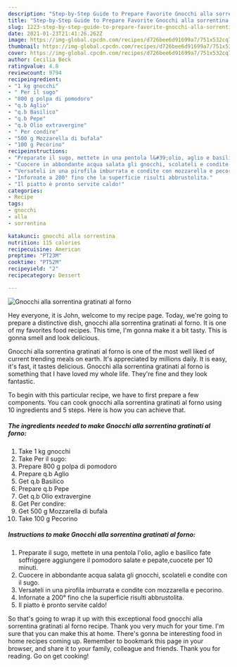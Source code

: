 ```yaml
---
description: "Step-by-Step Guide to Prepare Favorite Gnocchi alla sorrentina gratinati al forno"
title: "Step-by-Step Guide to Prepare Favorite Gnocchi alla sorrentina gratinati al forno"
slug: 1223-step-by-step-guide-to-prepare-favorite-gnocchi-alla-sorrentina-gratinati-al-forno
date: 2021-01-23T21:41:26.262Z
image: https://img-global.cpcdn.com/recipes/d726bee6d91699a7/751x532cq70/gnocchi-alla-sorrentina-gratinati-al-forno-recipe-main-photo.jpg
thumbnail: https://img-global.cpcdn.com/recipes/d726bee6d91699a7/751x532cq70/gnocchi-alla-sorrentina-gratinati-al-forno-recipe-main-photo.jpg
cover: https://img-global.cpcdn.com/recipes/d726bee6d91699a7/751x532cq70/gnocchi-alla-sorrentina-gratinati-al-forno-recipe-main-photo.jpg
author: Cecilia Beck
ratingvalue: 4.8
reviewcount: 9794
recipeingredient:
- "1 kg gnocchi"
- " Per il sugo"
- "800 g polpa di pomodoro"
- "q.b Aglio"
- "q.b Basilico"
- "q.b Pepe"
- "q.b Olio extravergine"
- " Per condire"
- "500 g Mozzarella di bufala"
- "100 g Pecorino"
recipeinstructions:
- "Preparate il sugo, mettete in una pentola l&#39;olio, aglio e basilico fate soffriggere aggiungere il pomodoro salate e pepate,cuocete per 10 minuti."
- "Cuocere in abbondante acqua salata gli gnocchi, scolateli e condite con il sugo."
- "Versateli in una pirofila imburrata e condite con mozzarella e pecorino."
- "Infornate a 200° fino che la superficie risulti abbrustolita."
- "Il piatto è pronto servite caldo!"
categories:
- Recipe
tags:
- gnocchi
- alla
- sorrentina

katakunci: gnocchi alla sorrentina 
nutrition: 115 calories
recipecuisine: American
preptime: "PT23M"
cooktime: "PT52M"
recipeyield: "2"
recipecategory: Dessert

---
```



![Gnocchi alla sorrentina gratinati al forno](https://img-global.cpcdn.com/recipes/d726bee6d91699a7/751x532cq70/gnocchi-alla-sorrentina-gratinati-al-forno-recipe-main-photo.jpg)

Hey everyone, it is John, welcome to my recipe page. Today, we're going to prepare a distinctive dish, gnocchi alla sorrentina gratinati al forno. It is one of my favorites food recipes. This time, I'm gonna make it a bit tasty. This is gonna smell and look delicious.

Gnocchi alla sorrentina gratinati al forno is one of the most well liked of current trending meals on earth. It's appreciated by millions daily. It is easy, it's fast, it tastes delicious. Gnocchi alla sorrentina gratinati al forno is something that I have loved my whole life. They're fine and they look fantastic.




To begin with this particular recipe, we have to first prepare a few components. You can cook gnocchi alla sorrentina gratinati al forno using 10 ingredients and 5 steps. Here is how you can achieve that.

<!--inarticleads1-->

##### The ingredients needed to make Gnocchi alla sorrentina gratinati al forno:

1. Take 1 kg gnocchi
1. Take  Per il sugo:
1. Prepare 800 g polpa di pomodoro
1. Prepare q.b Aglio
1. Get q.b Basilico
1. Prepare q.b Pepe
1. Get q.b Olio extravergine
1. Get  Per condire:
1. Get 500 g Mozzarella di bufala
1. Take 100 g Pecorino




<!--inarticleads2-->

##### Instructions to make Gnocchi alla sorrentina gratinati al forno:

1. Preparate il sugo, mettete in una pentola l&#39;olio, aglio e basilico fate soffriggere aggiungere il pomodoro salate e pepate,cuocete per 10 minuti.
1. Cuocere in abbondante acqua salata gli gnocchi, scolateli e condite con il sugo.
1. Versateli in una pirofila imburrata e condite con mozzarella e pecorino.
1. Infornate a 200° fino che la superficie risulti abbrustolita.
1. Il piatto è pronto servite caldo!




So that's going to wrap it up with this exceptional food gnocchi alla sorrentina gratinati al forno recipe. Thank you very much for your time. I'm sure that you can make this at home. There's gonna be interesting food in home recipes coming up. Remember to bookmark this page in your browser, and share it to your family, colleague and friends. Thank you for reading. Go on get cooking!
